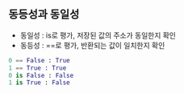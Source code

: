 ## 동등성과 동일성

- 동일성 : is로 평가, 저장된 값의 주소가 동일한지 확인
- 동등성 : ==로 평가, 반환되는 값이 일치한지 확인

```python
0 == False : True
1 == True : True
0 is False : False
1 is True : False
```